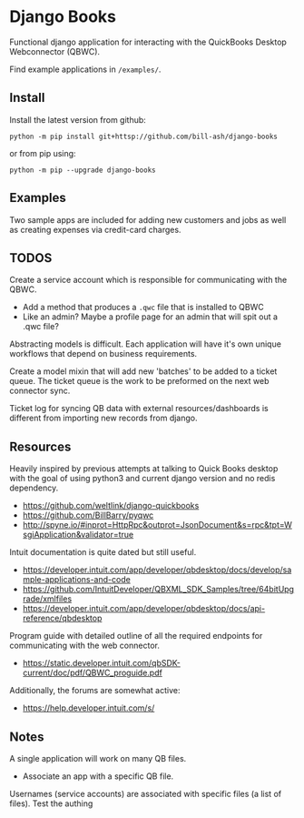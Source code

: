 # Django Books

Functional django application for interacting with the QuickBooks Desktop Webconnector (QBWC).

Find example applications in `/examples/`.

## Install 

Install the latest version from github: 

```
python -m pip install git+httsp://github.com/bill-ash/django-books
```

or from pip using: 

```
python -m pip --upgrade django-books
```

## Examples 

Two sample apps are included for adding new customers and jobs as well as creating expenses via credit-card charges.


## TODOS

Create a service account which is responsible for communicating with the QBWC. 
- Add a method that produces a `.qwc` file that is installed to QBWC
- Like an admin? Maybe a profile page for an admin that will spit out a .qwc file?

Abstracting models is difficult. Each application will have it's own unique workflows that depend 
on business requirements. 

Create a model mixin that will add new 'batches' to be added to a ticket queue. The ticket 
queue is the work to be preformed on the next web connector sync. 

Ticket log for syncing QB data with external resources/dashboards is different from importing new records 
from django. 

## Resources 

Heavily inspired by previous attempts at talking to Quick Books desktop with the goal of using 
python3 and current django version and no redis dependency. 

- https://github.com/weltlink/django-quickbooks 
- https://github.com/BillBarry/pyqwc
- http://spyne.io/#inprot=HttpRpc&outprot=JsonDocument&s=rpc&tpt=WsgiApplication&validator=true

Intuit documentation is quite dated but still useful. 

- https://developer.intuit.com/app/developer/qbdesktop/docs/develop/sample-applications-and-code
- https://github.com/IntuitDeveloper/QBXML_SDK_Samples/tree/64bitUpgrade/xmlfiles
- https://developer.intuit.com/app/developer/qbdesktop/docs/api-reference/qbdesktop

Program guide with detailed outline of all the required endpoints for communicating with the 
web connector. 

- https://static.developer.intuit.com/qbSDK-current/doc/pdf/QBWC_proguide.pdf


Additionally, the forums are somewhat active: 

- https://help.developer.intuit.com/s/


## Notes 

A single application will work on many QB files. 

- Associate an app with a specific QB file. 


Usernames (service accounts) are associated with specific files (a list of files). Test the authing 


